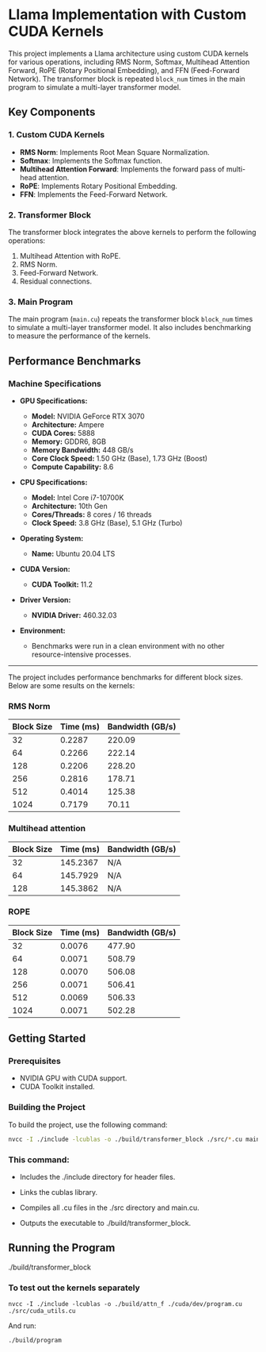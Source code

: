 # Llama Implementation with Custom CUDA Kernels

This project implements a Llama architecture using custom CUDA kernels for various operations, including RMS Norm, Softmax, Multihead Attention Forward, RoPE (Rotary Positional Embedding), and FFN (Feed-Forward Network). The transformer block is repeated `block_num` times in the main program to simulate a multi-layer transformer model.

## Key Components

### 1. Custom CUDA Kernels

- **RMS Norm**: Implements Root Mean Square Normalization.
- **Softmax**: Implements the Softmax function.
- **Multihead Attention Forward**: Implements the forward pass of multi-head attention.
- **RoPE**: Implements Rotary Positional Embedding.
- **FFN**: Implements the Feed-Forward Network.

### 2. Transformer Block

The transformer block integrates the above kernels to perform the following operations:

1. Multihead Attention with RoPE.
2. RMS Norm.
3. Feed-Forward Network.
4. Residual connections.

### 3. Main Program

The main program (`main.cu`) repeats the transformer block `block_num` times to simulate a multi-layer transformer model. It also includes benchmarking to measure the performance of the kernels.

## Performance Benchmarks

### Machine Specifications

- **GPU Specifications:**

  - **Model:** NVIDIA GeForce RTX 3070
  - **Architecture:** Ampere
  - **CUDA Cores:** 5888
  - **Memory:** GDDR6, 8GB
  - **Memory Bandwidth:** 448 GB/s
  - **Core Clock Speed:** 1.50 GHz (Base), 1.73 GHz (Boost)
  - **Compute Capability:** 8.6

- **CPU Specifications:**

  - **Model:** Intel Core i7-10700K
  - **Architecture:** 10th Gen
  - **Cores/Threads:** 8 cores / 16 threads
  - **Clock Speed:** 3.8 GHz (Base), 5.1 GHz (Turbo)

- **Operating System:**

  - **Name:** Ubuntu 20.04 LTS

- **CUDA Version:**

  - **CUDA Toolkit:** 11.2

- **Driver Version:**

  - **NVIDIA Driver:** 460.32.03

- **Environment:**
  - Benchmarks were run in a clean environment with no other resource-intensive processes.

---

The project includes performance benchmarks for different block sizes. Below are some results on the kernels:

### RMS Norm

| Block Size | Time (ms) | Bandwidth (GB/s) |
| ---------- | --------- | ---------------- |
| 32         | 0.2287    | 220.09           |
| 64         | 0.2266    | 222.14           |
| 128        | 0.2206    | 228.20           |
| 256        | 0.2816    | 178.71           |
| 512        | 0.4014    | 125.38           |
| 1024       | 0.7179    | 70.11            |

### Multihead attention

| Block Size | Time (ms) | Bandwidth (GB/s) |
|------------|-----------|------------------|
| 32         | 145.2367  | N/A            |
| 64         | 145.7929  | N/A             |
| 128        | 145.3862  | N/A             |

### ROPE

| Block Size | Time (ms) | Bandwidth (GB/s) |
| ---------- | --------- | ---------------- |
| 32         | 0.0076    | 477.90           |
| 64         | 0.0071    | 508.79           |
| 128        | 0.0070    | 506.08           |
| 256        | 0.0071    | 506.41           |
| 512        | 0.0069    | 506.33           |
| 1024       | 0.0071    | 502.28           |

## Getting Started

### Prerequisites

- NVIDIA GPU with CUDA support.
- CUDA Toolkit installed.

### Building the Project

To build the project, use the following command:

```bash
nvcc -I ./include -lcublas -o ./build/transformer_block ./src/*.cu main.cu
```

### This command:

- Includes the ./include directory for header files.

- Links the cublas library.

- Compiles all .cu files in the ./src directory and main.cu.

- Outputs the executable to ./build/transformer_block.

## Running the Program

./build/transformer_block

### To test out the kernels separately

`nvcc -I ./include -lcublas -o ./build/attn_f ./cuda/dev/program.cu ./src/cuda_utils.cu`

And run:

`./build/program`
